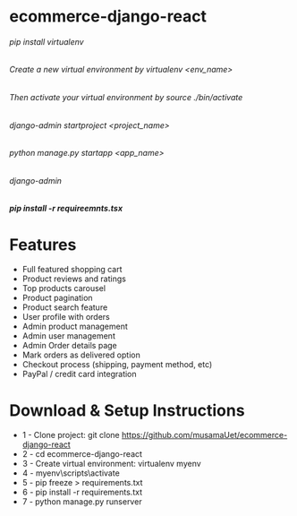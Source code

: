 # ecommerce-django-react

###### pip install virtualenv
###### Create a new virtual environment by virtualenv <env_name>
###### Then activate your virtual environment by source ./bin/activate
###### django-admin startproject <project_name>
###### python manage.py startapp <app_name>
###### django-admin <createsuperuser>
##### pip install -r requireemnts.tsx


# Features

- Full featured shopping cart
- Product reviews and ratings
- Top products carousel
- Product pagination
- Product search feature
- User profile with orders
- Admin product management
- Admin user management
- Admin Order details page
- Mark orders as delivered option
- Checkout process (shipping, payment method, etc)
- PayPal / credit card integration

# Download & Setup Instructions

- 1 - Clone project: git clone https://github.com/musamaUet/ecommerce-django-react
- 2 - cd ecommerce-django-react
- 3 - Create virtual environment: virtualenv myenv
- 4 - myenv\scripts\activate
- 5 - pip freeze > requirements.txt
- 6 - pip install -r requirements.txt
- 7 - python manage.py runserver